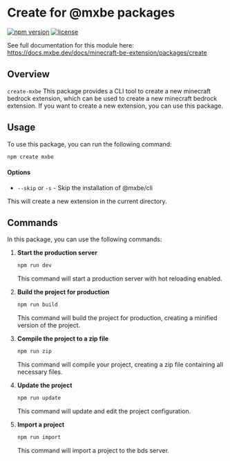 # Create for @mxbe packages

[![npm version](https://badge.fury.io/js/%40create%2Fmxbe.svg)](https://www.npmjs.com/package/create-mxbe)
[![license](https://img.shields.io/badge/License-GPL%20v3-blue.svg)](https://github.com/sausage404/create-mxbe/blob/main/LICENSE)

See full documentation for this module here:
https://docs.mxbe.dev/docs/minecraft-be-extension/packages/create

## Overview

`create-mxbe`
This package provides a CLI tool to create a new minecraft bedrock extension, which can be used to create a new minecraft bedrock extension.
If you want to create a new extension, you can use this package.

## Usage

To use this package, you can run the following command:

```bash
npm create mxbe
```

#### Options

- `--skip` or `-s` - Skip the installation of @mxbe/cli

This will create a new extension in the current directory.

## Commands

In this package, you can use the following commands:

1. **Start the production server**

   ```bash
   npm run dev
   ```

   This command will start a production server with hot reloading enabled.

2. **Build the project for production**

   ```bash
   npm run build
   ```

   This command will build the project for production, creating a minified version of the project.

3. **Compile the project to a zip file**

   ```bash
   npm run zip
   ```

   This command will compile your project, creating a zip file containing all necessary files.

4. **Update the project**

   ```bash
   npm run update
   ```

   This command will update and edit the project configuration.

5. **Import a project**

   ```bash
   npm run import
   ```

   This command will import a project to the bds server.
